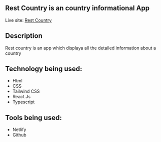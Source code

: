 ## Rest Country is an country informational App

Live site:  [Rest Country](https://rest-countries-lithuania.netlify.app/)

## Description
Rest country is an app which displaya all the detailed information about a country

## Technology being used:
* Html
* CSS
* Tailwind CSS
* React Js
* Typescript

## Tools being used:
* Netlify
* Github






